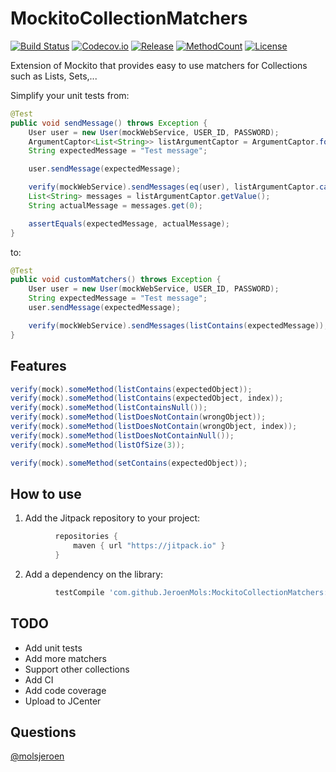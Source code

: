 # MockitoCollectionMatchers
[![Build Status][build-status-svg]][build-status-link]
[![Codecov.io][coverage-svg]][coverage-link]
[![Release][jitpack-svg]][jitpack-link]
[![MethodCount][methodcount-svg]][methodcount-link]
[![License][license-svg]][license-link]

Extension of Mockito that provides easy to use matchers for Collections such as Lists, Sets,...

Simplify your unit tests from:

```java
@Test
public void sendMessage() throws Exception {
    User user = new User(mockWebService, USER_ID, PASSWORD);
    ArgumentCaptor<List<String>> listArgumentCaptor = ArgumentCaptor.forClass(List.class);
    String expectedMessage = "Test message";

    user.sendMessage(expectedMessage);

    verify(mockWebService).sendMessages(eq(user), listArgumentCaptor.capture());
    List<String> messages = listArgumentCaptor.getValue();
    String actualMessage = messages.get(0);

    assertEquals(expectedMessage, actualMessage);
}
```

to:

```java
@Test
public void customMatchers() throws Exception {
    User user = new User(mockWebService, USER_ID, PASSWORD);
    String expectedMessage = "Test message";
    user.sendMessage(expectedMessage);

    verify(mockWebService).sendMessages(listContains(expectedMessage));
}
```

## Features
```java
verify(mock).someMethod(listContains(expectedObject));
verify(mock).someMethod(listContains(expectedObject, index));
verify(mock).someMethod(listContainsNull());
verify(mock).someMethod(listDoesNotContain(wrongObject));
verify(mock).someMethod(listDoesNotContain(wrongObject, index));
verify(mock).someMethod(listDoesNotContainNull());
verify(mock).someMethod(listOfSize(3));

verify(mock).someMethod(setContains(expectedObject));
```

## How to use

1) Add the Jitpack repository to your project:
```groovy
          repositories {
              maven { url "https://jitpack.io" }
          }
```
2) Add a dependency on the library:
```groovy
          testCompile 'com.github.JeroenMols:MockitoCollectionMatchers:0.0.2'
```

## TODO
* Add unit tests
* Add more matchers
* Support other collections
* Add CI
* Add code coverage
* Upload to JCenter

## Questions
[@molsjeroen](https://twitter.com/molsjeroen)

[build-status-svg]: https://travis-ci.org/JeroenMols/MockitoCollectionMatchers.svg?branch=master
[build-status-link]: https://travis-ci.org/JeroenMols/MockitoCollectionMatchers
[coverage-svg]: https://codecov.io/github/JeroenMols/MockitoCollectionMatchers/coverage.svg?branch=master
[coverage-link]: https://codecov.io/github/JeroenMols/MockitoCollectionMatchers?branch=master
[jitpack-svg]: https://jitpack.io/v/jeroenmols/mockitocollectionmatchers.svg
[jitpack-link]: https://jitpack.io/#jeroenmols/MockitoCollectionMatchers
[methodcount-svg]: https://img.shields.io/badge/Methods%20count-core:%2040-e91e63.svg
[methodcount-link]: http://www.methodscount.com/?lib=com.github.JeroenMols%3AMockitoCollectionMatchers%3A%2B
[license-svg]: https://img.shields.io/:license-apache-blue.svg?style=flat
[license-link]: https://github.com/JeroenMols/MockitoCollectionMatchers/blob/master/LICENSE
